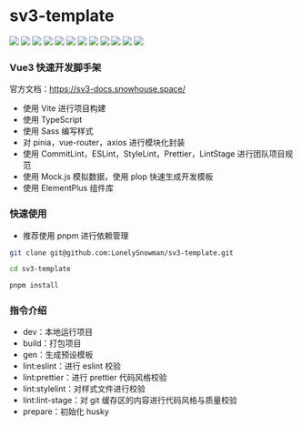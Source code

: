 <div class="prj-dependencies"><h1>sv3-template</h1></div>
<div class="prj-dependencies">
 <img
    src="https://img.shields.io/badge/-Vite-E34F26?logo=vite&style=flat-square&logoColor=white"
 />
 <img
    src="https://img.shields.io/badge/-vue3-1572B6?logo=vuedotjs&style=flat-square&logoColor=white"
 />
 <img
    src="https://img.shields.io/badge/-Typescript-oringe?logo=typescript&style=flat-square&logoColor=white"
 />
 <img
    src="https://img.shields.io/badge/-Sass-E34F26?logo=sass&style=flat-square&logoColor=white"
 />
 <img
    src="https://img.shields.io/badge/-Pinia-1572B6?logo=vuedotjs&style=flat-square&logoColor=white"
 />
 <img
    src="https://img.shields.io/badge/-Pnpm-oringe?logo=pnpm&style=flat-square&logoColor=white"
 />
 <img
    src="https://img.shields.io/badge/-ESLint-E34F26?logo=eslint&style=flat-square&logoColor=white"
 />
 <img
    src="https://img.shields.io/badge/-Prettier-1572B6?logo=prettier&style=flat-square&logoColor=white"
 />
 <img
    src="https://img.shields.io/badge/-StyleLint-oringe?logo=stylelint&style=flat-square&logoColor=white"
 />
 <img
    src="https://img.shields.io/badge/-Axios-E34F26?logo=vuedotjs&style=flat-square&logoColor=white"
 />
 <img
    src="https://img.shields.io/badge/-ElementPlus-1572B6?logo=vuedotjs&style=flat-square&logoColor=white"
 />
 <img
    src="https://img.shields.io/badge/-Mock.js-oringe?logo=vuedotjs&style=flat-square&logoColor=white"
 />
</div>

### Vue3 快速开发脚手架

官方文档：https://sv3-docs.snowhouse.space/

-  使用 Vite 进行项目构建
-  使用 TypeScript
-  使用 Sass 编写样式
-  对 pinia，vue-router，axios 进行模块化封装
-  使用 CommitLint，ESLint，StyleLint，Prettier，LintStage 进行团队项目规范
-  使用 Mock.js 模拟数据，使用 plop 快速生成开发模板
-  使用 ElementPlus 组件库

### 快速使用

-  推荐使用 pnpm 进行依赖管理

```bash
git clone git@github.com:LonelySnowman/sv3-template.git

cd sv3-template

pnpm install
```

### 指令介绍

-  dev：本地运行项目
-  build：打包项目
-  gen：生成预设模板
-  lint:eslint：进行 eslint 校验
-  lint:prettier：进行 prettier 代码风格校验
-  lint:stylelint：对样式文件进行校验
-  lint:lint-stage：对 git 缓存区的内容进行代码风格与质量校验
-  prepare：初始化 husky

